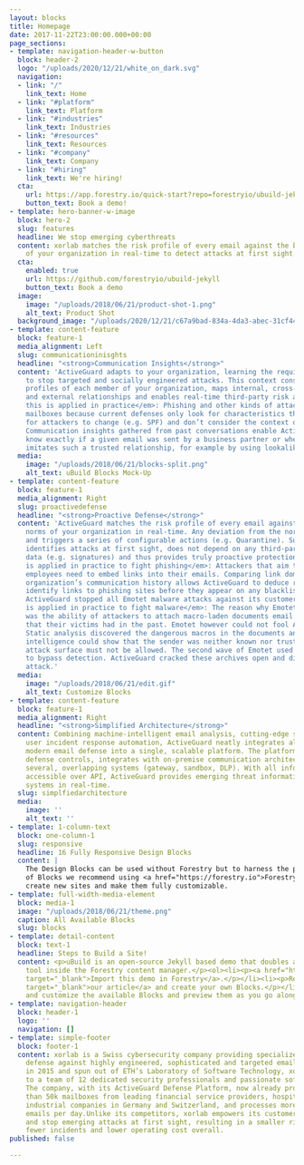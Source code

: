 ```yaml
---
layout: blocks
title: Homepage
date: 2017-11-22T23:00:00.000+00:00
page_sections:
- template: navigation-header-w-button
  block: header-2
  logo: "/uploads/2020/12/21/white_on_dark.svg"
  navigation:
  - link: "/"
    link_text: Home
  - link: "#platform"
    link_text: Platform
  - link: "#industries"
    link_text: Industries
  - link: "#resources"
    link_text: Resources
  - link: "#company"
    link_text: Company
  - link: "#hiring"
    link_text: We're hiring!
  cta:
    url: https://app.forestry.io/quick-start?repo=forestryio/ubuild-jekyll&provider=github&engine=jekyll
    button_text: Book a demo!
- template: hero-banner-w-image
  block: hero-2
  slug: features
  headline: We stop emerging cyberthreats
  content: xorlab matches the risk profile of every email against the behavioral norms
    of your organization in real-time to detect attacks at first sight. <br>
  cta:
    enabled: true
    url: https://github.com/forestryio/ubuild-jekyll
    button_text: Book a demo
  image:
    image: "/uploads/2018/06/21/product-shot-1.png"
    alt_text: Product Shot
  background_image: "/uploads/2020/12/21/c67a9bad-834a-4da3-abec-31cf44f3d619.png"
- template: content-feature
  block: feature-1
  media_alignment: Left
  slug: communicationinisghts
  headline: "<strong>Communication Insights</strong>"
  content: 'ActiveGuard adapts to your organization, learning the required context
    to stop targeted and socially engineered attacks. This context consolidates communication
    profiles of each member of your organization, maps internal, cross-functional
    and external relationships and enables real-time third-party risk assessment.<em>How
    this is applied in practice</em>: Phishing and other kinds of attacks reach employee
    mailboxes because current defenses only look for characteristics that are cheap
    for attackers to change (e.g. SPF) and don’t consider the context of the conversation.
    Communication insights gathered from past conversations enable ActiveGuard to
    know exactly if a given email was sent by a business partner or whether it merely
    imitates such a trusted relationship, for example by using lookalike domains.'
  media:
    image: "/uploads/2018/06/21/blocks-split.png"
    alt_text: uBuild Blocks Mock-Up
- template: content-feature
  block: feature-1
  media_alignment: Right
  slug: proactivedefense
  headline: "<strong>Proactive Defense</strong>"
  content: 'ActiveGuard matches the risk profile of every email against the behavioral
    norms of your organization in real-time. Any deviation from the norm is an anomaly
    and triggers a series of configurable actions (e.g. Quarantine). Such an approach
    identifies attacks at first sight, does not depend on any third-party threat intelligence
    data (e.g. signatures) and thus provides truly proactive protection.<em>How this
    is applied in practice to fight phishing</em>: Attackers that aim to phish your
    employees need to embed links into their emails. Comparing link domains with an
    organization’s communication history allows ActiveGuard to deduce relevancy and
    identify links to phishing sites before they appear on any blacklist. Similarly,
    ActiveGuard stopped all Emotet malware attacks against its customers.<em>How this
    is applied in practice to fight malware</em>: The reason why Emotet was so successful
    was the ability of attackers to attach macro-laden documents email conversations
    that their victims had in the past. Emotet however could not fool ActiveGuard.
    Static analysis discovered the dangerous macros in the documents and contextual
    intelligence could show that the sender was neither known nor trusted and such
    attack surface must not be allowed. The second wave of Emotet used encrypted archives
    to bypass detection. ActiveGuard cracked these archives open and discovered the
    attack.'
  media:
    image: "/uploads/2018/06/21/edit.gif"
    alt_text: Customize Blocks
- template: content-feature
  block: feature-1
  media_alignment: Right
  headline: "<strong>Simplified Architecture</strong>"
  content: Combining machine-intelligent email analysis, cutting-edge sandboxing and
    user incident response automation, ActiveGuard neatly integrates all aspects of
    modern email defense into a single, scalable platform. The platform augments O365
    defense controls, integrates with on-premise communication architectures and replaces
    several, overlapping systems (gateway, sandbox, DLP). With all information being
    accessible over API, ActiveGuard provides emerging threat information to downstream
    systems in real-time.
  slug: simplfiedarchitecture
  media:
    image: ''
    alt_text: ''
- template: 1-column-text
  block: one-column-1
  slug: responsive
  headline: 16 Fully Responsive Design Blocks
  content: |
    The Design Blocks can be used without Forestry but to harness the power
    of Blocks we recommend using <a href="https://forestry.io">Forestry</a>. Once the site is imported you can immediately
    create new sites and make them fully customizable.
- template: full-width-media-element
  block: media-1
  image: "/uploads/2018/06/21/theme.png"
  caption: All Available Blocks
  slug: blocks
- template: detail-content
  block: text-1
  headline: Steps to Build a Site!
  content: <p>uBuild is an open-source Jekyll based demo that doubles as a builder
    tool inside the Forestry content manager.</p><ol><li><p><a href="https://app.forestry.io/quick-start?repo=forestryio/ubuild-jekyll&amp;provider=github&amp;engine=jekyll"
    target="_blank">Import this demo in Forestry</a>.</p></li><li><p>Read <a href="https://forestry.io/blog/ubuild-a-new-theme-for-static-sites-using-blocks/"
    target="_blank">our article</a> and create your own Blocks.</p></li><li><p>Add
    and customize the available Blocks and preview them as you go along.</p></li></ol>
- template: navigation-header
  block: header-1
  logo: ''
  navigation: []
- template: simple-footer
  block: footer-1
  content: xorlab is a Swiss cybersecurity company providing specialized, machine-intelligent
    defense against highly engineered, sophisticated and targeted email attacks. Founded
    in 2015 and spun out of ETH’s Laboratory of Software Technology, xorlab has grown
    to a team of 12 dedicated security professionals and passionate software engineers.
    The company, with its ActiveGuard Defense Platform, now already protects more
    than 50k mailboxes from leading financial service providers, hospitals and high-tech
    industrial companies in Germany and Switzerland, and processes more than 1.5 million
    emails per day.Unlike its competitors, xorlab empowers its customers to detect
    and stop emerging attacks at first sight, resulting in a smaller risk of breach,
    fewer incidents and lower operating cost overall.
published: false

---
```

